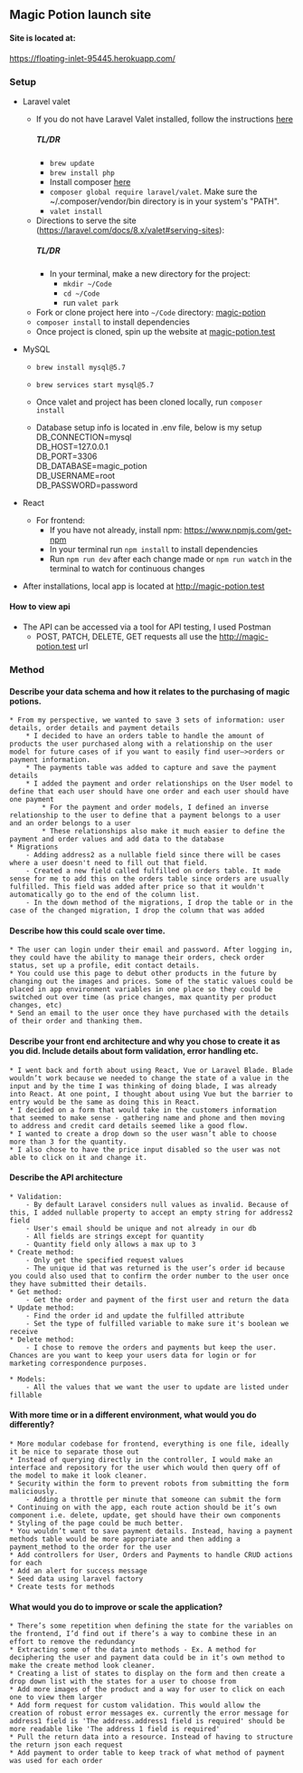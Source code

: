 ## Magic Potion launch site

#### Site is located at:
 https://floating-inlet-95445.herokuapp.com/

### Setup

- Laravel valet
    - If you do not have Laravel Valet installed, follow the instructions [here](https://laravel.com/docs/8.x/valet#installation) 
        ##### TL/DR
        - `brew update`
        - `brew install php`
        - Install composer [here](https://getcomposer.org/)
        - `composer global require laravel/valet`. Make sure the ~/.composer/vendor/bin directory is in your system's "PATH".
        - `valet install`
    - Directions to serve the site (https://laravel.com/docs/8.x/valet#serving-sites): 
        ##### TL/DR
        - In your terminal, make a new directory for the project: 
            - `mkdir ~/Code`
            - `cd ~/Code`
            - run `valet park`
    - Fork or clone project here into `~/Code` directory: [magic-potion](https://github.com/tthompson899/magic-potion.git)
    - `composer install` to install dependencies
    - Once project is cloned, spin up the website at [magic-potion.test](http://magic-potion.test/)

- MySQL
    - `brew install mysql@5.7`
    - `brew services start mysql@5.7`

    - Once valet and project has been cloned locally, run `composer install`
    - Database setup info is located in .env file, below is my setup  
           DB_CONNECTION=mysql  
           DB_HOST=127.0.0.1  
           DB_PORT=3306  
           DB_DATABASE=magic_potion  
           DB_USERNAME=root  
           DB_PASSWORD=password  

- React
    - For frontend:
        - If you have not already, install npm: https://www.npmjs.com/get-npm
        - In your terminal run `npm install` to install dependencies
        - Run `npm run dev` after each change made or `npm run watch` in the terminal to watch for continuous changes

- After installations, local app is located at http://magic-potion.test

#### How to view api
- The API can be accessed via a tool for API testing, I used Postman
    - POST, PATCH, DELETE, GET requests all use the http://magic-potion.test url

### Method
#### Describe your data schema and how it relates to the purchasing of magic potions.
    * From my perspective, we wanted to save 3 sets of information: user details, order details and payment details
        * I decided to have an orders table to handle the amount of products the user purchased along with a relationship on the user model for future cases of if you want to easily find user—>orders or payment information.
        * The payments table was added to capture and save the payment details
        * I added the payment and order relationships on the User model to define that each user should have one order and each user should have one payment
            * For the payment and order models, I defined an inverse relationship to the user to define that a payment belongs to a user and an order belongs to a user
            * These relationships also make it much easier to define the payment and order values and add data to the database
    * Migrations
        - Adding address2 as a nullable field since there will be cases where a user doesn't need to fill out that field.
        - Created a new field called fulfilled on orders table. It made sense for me to add this on the orders table since orders are usually fulfilled. This field was added after price so that it wouldn't automatically go to the end of the column list.
        - In the down method of the migrations, I drop the table or in the case of the changed migration, I drop the column that was added

#### Describe how this could scale over time.
    * The user can login under their email and password. After logging in, they could have the ability to manage their orders, check order status, set up a profile, edit contact details.
    * You could use this page to debut other products in the future by changing out the images and prices. Some of the static values could be placed in app environment variables in one place so they could be switched out over time (as price changes, max quantity per product changes, etc)
    * Send an email to the user once they have purchased with the details of their order and thanking them. 

#### Describe your front end architecture and why you chose to create it as you did. Include details about form validation, error handling etc.
    * I went back and forth about using React, Vue or Laravel Blade. Blade wouldn’t work because we needed to change the state of a value in the input and by the time I was thinking of doing blade, I was already into React. At one point, I thought about using Vue but the barrier to entry would be the same as doing this in React.
    * I decided on a form that would take in the customers information that seemed to make sense - gathering name and phone and then moving to address and credit card details seemed like a good flow.
    * I wanted to create a drop down so the user wasn’t able to choose more than 3 for the quantity. 
    * I also chose to have the price input disabled so the user was not able to click on it and change it. 

#### Describe the API architecture 
    * Validation:
        - By default Laravel considers null values as invalid. Because of this, I added nullable property to accept an empty string for address2 field
        - User's email should be unique and not already in our db
        - All fields are strings except for quantity
        - Quantity field only allows a max up to 3
    * Create method: 
        - Only get the specified request values
        - The unique id that was returned is the user’s order id because you could also used that to confirm the order number to the user once they have submitted their details.
    * Get method: 
        - Get the order and payment of the first user and return the data
    * Update method:
        - Find the order id and update the fulfilled attribute
        - Set the type of fulfilled variable to make sure it's boolean we receive
    * Delete method:
        - I chose to remove the orders and payments but keep the user. Chances are you want to keep your users data for login or for marketing correspondence purposes.

    * Models:
        - All the values that we want the user to update are listed under fillable

#### With more time or in a different environment, what would you do differently?
    * More modular codebase for frontend, everything is one file, ideally it be nice to separate those out
    * Instead of querying directly in the controller, I would make an interface and repository for the user which would then query off of the model to make it look cleaner. 
    * Security within the form to prevent robots from submitting the form maliciously. 
        - Adding a throttle per minute that someone can submit the form
    * Continuing on with the app, each route action should be it’s own component i.e. delete, update, get should have their own components
    * Styling of the page could be much better. 
    * You wouldn’t want to save payment details. Instead, having a payment methods table would be more appropriate and then adding a payment_method to the order for the user
    * Add controllers for User, Orders and Payments to handle CRUD actions for each
    * Add an alert for success message
    * Seed data using laravel factory
    * Create tests for methods

#### What would you do to improve or scale the application?
    * There’s some repetition when defining the state for the variables on the frontend, I’d find out if there’s a way to combine these in an effort to remove the redundancy
    * Extracting some of the data into methods - Ex. A method for deciphering the user and payment data could be in it’s own method to make the create method look cleaner. 
    * Creating a list of states to display on the form and then create a drop down list with the states for a user to choose from
    * Add more images of the product and a way for user to click on each one to view them larger
    * Add form request for custom validation. This would allow the creation of robust error messages ex. currently the error message for address1 field is 'The address.address1 field is required' should be more readable like 'The address 1 field is required'
    * Pull the return data into a resource. Instead of having to structure the return json each request
    * Add payment to order table to keep track of what method of payment was used for each order